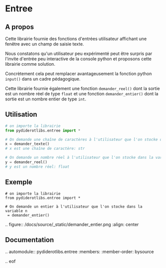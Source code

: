 # Entree

## A propos

Cette librairie fournie des fonctions d'entrées utilisateur affichant une fenêtre avec un champ de saisie texte.

Nous constatons qu'un utilisateur peu expérimenté peut être surpris par l'invite d'entrée peu interactive de la console python et proposons cette librairie comme solution.

Concrètement cela peut remplacer avantageusement la fonction python `input()` dans un cadre pédagogique.

Cette librairie fournie également une fonction `demander_reel()` dont la sortie est un nombre réel de type `float` et une fonction `demander_entier()` dont la sortie est un nombre entier de type `int`.

## Utilisation
```python
# on importe la librairie
from pydiderotlibs.entree import *

# On demande une chaîne de caractères à l'utilisateur que l'on stocke dans la variable x
x = demander_texte()
# x est une chaîne de caractère: str

# On demande un nombre réel à l'utilisateur que l'on stocke dans la variable y
y = demander_reel()
# y est un nombre réel: float
```
## Exemple
```
# on importe la librairie
from pydiderotlibs.entree import *

# On demande un entier à l'utilisateur que l'on stocke dans la variable n
 = demander_entier()
```
.. figure:: /docs/source/_static/demander_entier.png
    :align: center

## Documentation

.. automodule:: pydiderotlibs.entree
    :members:
    :member-order: bysource

.. eof
